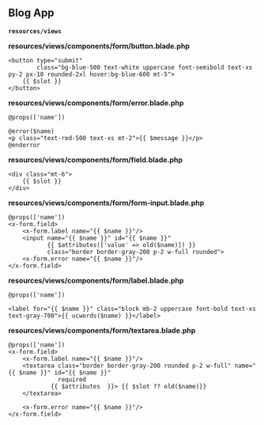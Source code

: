 ## Blog App


**`resources/views`**

**resources/views/components/form/button.blade.php**
```
<button type="submit"
        class="bg-blue-500 text-white uppercase font-semibold text-xs py-2 px-10 rounded-2xl hover:bg-blue-600 mt-5">
    {{ $slot }}
</button>

```

**resources/views/components/form/error.blade.php**
```
@props(['name'])

@error($name)
<p class="text-red-500 text-xs mt-2">{{ $message }}</p>
@enderror
```

**resources/views/components/form/field.blade.php**
```
<div class="mt-6">
    {{ $slot }}
</div>
```

**resources/views/components/form/form-input.blade.php**
```
@props(['name'])
<x-form.field>
    <x-form.label name="{{ $name }}"/>
    <input name="{{ $name }}" id="{{ $name }}"
           {{ $attributes(['value' => old($name)]) }}
           class="border border-gray-200 p-2 w-full rounded">
    <x-form.error name="{{ $name }}"/>
</x-form.field>
```

**resources/views/components/form/label.blade.php**
```
@props(['name'])

<label for="{{ $name }}" class="block mb-2 uppercase font-bold text-xs text-gray-700">{{ ucwords($name) }}</label>
```

**resources/views/components/form/textarea.blade.php**
```
@props(['name'])
<x-form.field>
    <x-form.label name="{{ $name }}"/>
    <textarea class="border border-gray-200 rounded p-2 w-full" name="{{ $name }}" id="{{ $name }}"
              required
            {{ $attributes  }}> {{ $slot ?? old($name)}}
    </textarea>

    <x-form.error name="{{ $name }}"/>
</x-form.field>

```

